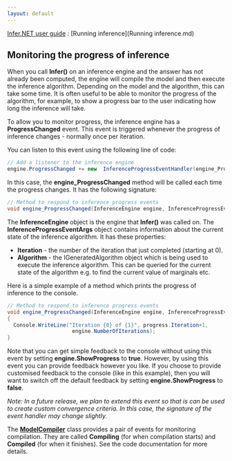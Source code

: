 ```yaml
---
layout: default 
--- 
```

 
[Infer.NET user guide](index.md) : [Running inference](Running inference.md)

## Monitoring the progress of inference

When you call **Infer()** on an inference engine and the answer has not already been computed, the engine will compile the model and then execute the inference algorithm. Depending on the model and the algorithm, this can take some time. It is often useful to be able to monitor the progress of the algorithm, for example, to show a progress bar to the user indicating how long the inference will take.

To allow you to monitor progress, the inference engine has a **ProgressChanged** event. This event is triggered whenever the progress of inference changes - normally once per iteration.

You can listen to this event using the following line of code:

```csharp
// Add a listener to the inference engine  
engine.ProgressChanged += new  InferenceProgressEventHandler(engine_ProgressChanged);
```

In this case, the **engine_ProgressChanged** method will be called each time the progress changes. It has the following signature:

```csharp
// Method to respond to inference progress events  
void engine_ProgressChanged(InferenceEngine engine, InferenceProgressEventArgs progress)
```

The **InferenceEngine** object is the engine that **Infer()** was called on. The **InferenceProgressEventArgs** object contains information about the current state of the inference algorithm. It has these properties:

*   **Iteration** \- the number of the iteration that just completed (starting at 0).
*   **Algorithm** \- the IGeneratedAlgorithm object which is being used to execute the inference algorithm. This can be queried for the current state of the algorithm e.g. to find the current value of marginals etc.

Here is a simple example of a method which prints the progress of inference to the console.

```csharp
// Method to respond to inference progress events  
void engine_ProgressChanged(InferenceEngine engine, InferenceProgressEventArgs progress)  
{  
  Console.WriteLine("Iteration {0} of {1}", progress.Iteration+1,  
                     engine.NumberOfIterations);  
}
```

Note that you can get simple feedback to the console without using this event by setting **engine.ShowProgress** to **true**. However, by using this event you can provide feedback however you like. If you choose to provide customised feedback to the console (like in this example), then you will want to switch off the default feedback by setting **engine.ShowProgress** to **false**.

_Note: In a future release, we plan to extend this event so that is can be used to create custom convergence criteria. In this case, the signature of the event handler may change slightly._

The **[ModelCompiler](../apiguide/api/Microsoft.ML.Probabilistic.ModelCompiler.html)** class provides a pair of events for monitoring compilation. They are called **Compiling** (for when compilation starts) and **Compiled** (for when it finishes). See the code documentation for more details.

